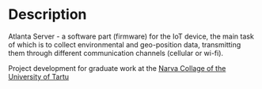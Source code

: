 # Description 

Atlanta Server - a software part (firmware) for the IoT device, the main task of which is to collect environmental and geo-position data, transmitting them through different communication channels (cellular or wi-fi).

Project development for graduate work at the [Narva Collage of the University of Tartu](https://narva.ut.ee/en)
